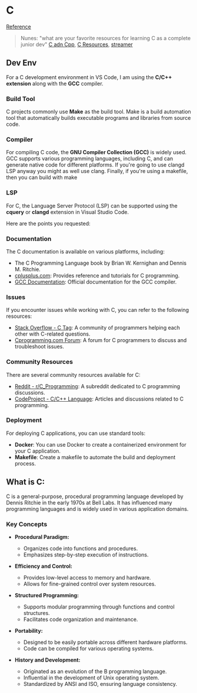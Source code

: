 # C

[Reference]()

> Nunes: "what are your favorite resources for learning C as a complete junior dev"
> [C adn Cpp](cppreference.com), [C Resources](https://github.com/kspalaiologos/C-Learning-Resources), [streamer](https://www.twitch.tv/strager)

## Dev Env

For a C development environment in VS Code, I am using the **C/C++ extension** along with the **GCC** compiler.

### Build Tool

C projects commonly use **Make** as the build tool. Make is a build automation tool that automatically builds executable programs and libraries from source code.

### Compiler

For compiling C code, the **GNU Compiler Collection (GCC)** is widely used. GCC supports various programming languages, including C, and can generate native code for different platforms. If you're going to use clangd LSP anyway you might as well use clang. Finally, if you're using a makefile, then you can build with make

### LSP

For C, the Language Server Protocol (LSP) can be supported using the **cquery** or **clangd** extension in Visual Studio Code.

Here are the points you requested:

### Documentation

The C documentation is available on various platforms, including:

- The C Programming Language book by Brian W. Kernighan and Dennis M. Ritchie.
- [cplusplus.com](http://www.cplusplus.com/doc/): Provides reference and tutorials for C programming.
- [GCC Documentation](https://gcc.gnu.org/onlinedocs/): Official documentation for the GCC compiler.

### Issues

If you encounter issues while working with C, you can refer to the following resources:

- [Stack Overflow - C Tag](https://stackoverflow.com/questions/tagged/c): A community of programmers helping each other with C-related questions.
- [Cprogramming.com Forum](http://cboard.cprogramming.com/): A forum for C programmers to discuss and troubleshoot issues.

### Community Resources

There are several community resources available for C:

- [Reddit - r/C_Programming](https://www.reddit.com/r/c_programming/): A subreddit dedicated to C programming discussions.
- [CodeProject - C/C++ Language](https://www.codeproject.com/): Articles and discussions related to C programming.

### Deployment

For deploying C applications, you can use standard tools:

- **Docker**: You can use Docker to create a containerized environment for your C application.
- **Makefile**: Create a makefile to automate the build and deployment process.

## What is C:

C is a general-purpose, procedural programming language developed by Dennis Ritchie in the early 1970s at Bell Labs. It has influenced many programming languages and is widely used in various application domains.

### Key Concepts

- **Procedural Paradigm:**

  - Organizes code into functions and procedures.
  - Emphasizes step-by-step execution of instructions.

- **Efficiency and Control:**

  - Provides low-level access to memory and hardware.
  - Allows for fine-grained control over system resources.

- **Structured Programming:**

  - Supports modular programming through functions and control structures.
  - Facilitates code organization and maintenance.

- **Portability:**

  - Designed to be easily portable across different hardware platforms.
  - Code can be compiled for various operating systems.

- **History and Development:**

  - Originated as an evolution of the B programming language.
  - Influential in the development of Unix operating system.
  - Standardized by ANSI and ISO, ensuring language consistency.
